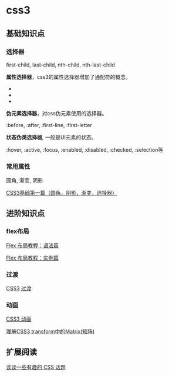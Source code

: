 # css3

## 基础知识点

### 选择器

first-child, last-child, nth-child, nth-last-child

**属性选择器**，css3的属性选择器增加了通配符的概念。

- [att*=val]:如果元素用att表示的属性，其属性值中**包含**用val指定的字符的话，则该元素使用这个样式。
- [att^=val]:如果元素用att表示的属性，其属性值的**开头**是val指定的字符的话，则该元素使用这个样式。
- [att$=val]:如果元素用att表示的属性，其属性值的**结尾**是val指定的字符的话，则该元素使用这个样式。

**伪元素选择器**，对css伪元素使用的选择器。

:before, :after, :first-line, :first-letter

**状态伪类选择器**, 一般是UI元素的状态。

:hover, :active, :focus, :enabled, :disabled, :checked, :selection等

### 常用属性

圆角, 渐变, 阴影

[CSS3基础第一篇（圆角，阴影，渐变，选择器）](https://blog.csdn.net/leiwen_su/article/details/51258338)

## 进阶知识点

### flex布局

[Flex 布局教程：语法篇](http://www.ruanyifeng.com/blog/2015/07/flex-grammar.html)

[Flex 布局教程：实例篇](http://www.ruanyifeng.com/blog/2015/07/flex-examples.html)

### 过渡

[CSS3 过渡](http://www.w3school.com.cn/css3/css3_transition.asp)

### 动画

[CSS3 动画](http://www.w3school.com.cn/css3/css3_animation.asp)

[理解CSS3 transform中的Matrix(矩阵)](https://www.zhangxinxu.com/wordpress/2012/06/css3-transform-matrix-%E7%9F%A9%E9%98%B5/)

## 扩展阅读

[谈谈一些有趣的 CSS 话题](https://github.com/chokcoco/iCSS)